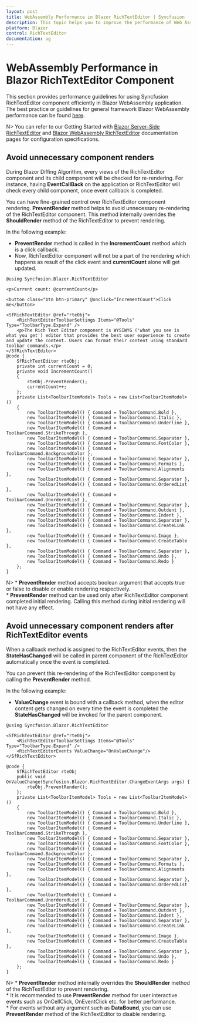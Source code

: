 ```yaml
---
layout: post
title: WebAssembly Performance in Blazor RichTextEditor | Syncfusion
description: This topic helps you to improve the performance of Web Assembly Application when using Syncfusion Blazor RichTextEditor components with some tips.
platform: Blazor
control: RichTextEditor
documentation: ug
---
```


# WebAssembly Performance in Blazor RichTextEditor Component

This section provides performance guidelines for using Syncfusion RichTextEditor component efficiently in Blazor WebAssembly application. The best practice or guidelines for general framework Blazor WebAssembly performance can be found [here](https://learn.microsoft.com/en-us/aspnet/core/blazor/performance?view=aspnetcore-7.0).

N> You can refer to our Getting Started with [Blazor Server-Side RichTextEditor](https://blazor.syncfusion.com/documentation/getting-started/blazor-server-side-visual-studio) and [Blazor WebAssembly RichTextEditor](https://blazor.syncfusion.com/documentation/rich-text-editor/how-to/blazor-web-assembly) documentation pages for configuration specifications.

## Avoid unnecessary component renders

During Blazor Diffing Algorithm, every views of the RichTextEditor component and its child component will be checked for re-rendering. For instance, having **EventCallBack** on the application or RichTextEditor will check every child component, once event callback is completed.

You can have fine-grained control over RichTextEditor component rendering. **PreventRender** method helps to avoid unnecessary re-rendering of the RichTextEditor component. This method internally overrides the **ShouldRender** method of the RichTextEditor to prevent rendering.

In the following example:

* **PreventRender** method is called in the **IncrementCount** method which is a click callback.
* Now, RichTextEditor component will not be a part of the rendering which happens as result of the click event and **currentCount** alone will get updated.

```cshtml
@using Syncfusion.Blazor.RichTextEditor

<p>Current count: @currentCount</p>

<button class="btn btn-primary" @onclick="IncrementCount">Click me</button>

<SfRichTextEditor @ref="rteObj"> 
    <RichTextEditorToolbarSettings Items="@Tools" Type="ToolbarType.Expand" />
    <p>The Rich Text Editor component is WYSIWYG ('what you see is what you get') editor that provides the best user experience to create and update the content. Users can format their content using standard toolbar commands.</p> 
</SfRichTextEditor> 
@code {
    SfRichTextEditor rteObj;
    private int currentCount = 0;
    private void IncrementCount()
    {
        rteObj.PreventRender();
        currentCount++;
    };
    private List<ToolbarItemModel> Tools = new List<ToolbarItemModel>() 
    { 
        new ToolbarItemModel() { Command = ToolbarCommand.Bold }, 
        new ToolbarItemModel() { Command = ToolbarCommand.Italic }, 
        new ToolbarItemModel() { Command = ToolbarCommand.Underline }, 
        new ToolbarItemModel() { Command = ToolbarCommand.StrikeThrough }, 
        new ToolbarItemModel() { Command = ToolbarCommand.Separator }, 
        new ToolbarItemModel() { Command = ToolbarCommand.FontColor }, 
        new ToolbarItemModel() { Command = ToolbarCommand.BackgroundColor }, 
        new ToolbarItemModel() { Command = ToolbarCommand.Separator }, 
        new ToolbarItemModel() { Command = ToolbarCommand.Formats }, 
        new ToolbarItemModel() { Command = ToolbarCommand.Alignments }, 
        new ToolbarItemModel() { Command = ToolbarCommand.Separator }, 
        new ToolbarItemModel() { Command = ToolbarCommand.OrderedList }, 
        new ToolbarItemModel() { Command = ToolbarCommand.UnorderedList }, 
        new ToolbarItemModel() { Command = ToolbarCommand.Separator }, 
        new ToolbarItemModel() { Command = ToolbarCommand.Outdent }, 
        new ToolbarItemModel() { Command = ToolbarCommand.Indent }, 
        new ToolbarItemModel() { Command = ToolbarCommand.Separator },
        new ToolbarItemModel() { Command = ToolbarCommand.CreateLink }, 
        new ToolbarItemModel() { Command = ToolbarCommand.Image }, 
        new ToolbarItemModel() { Command = ToolbarCommand.CreateTable }, 
        new ToolbarItemModel() { Command = ToolbarCommand.Separator }, 
        new ToolbarItemModel() { Command = ToolbarCommand.Undo }, 
        new ToolbarItemModel() { Command = ToolbarCommand.Redo } 
    };
}
```

N> * **PreventRender** method accepts boolean argument that accepts true or false to disable or enable rendering respectively.
<br/> * **PreventRender** method can be used only after RichTextEditor component completed initial rendering. Calling this method during initial rendering will not have any effect.

## Avoid unnecessary component renders after RichTextEditor events

When a callback method is assigned to the RichTextEditor events, then the **StateHasChanged** will be called in parent component of the RichTextEditor automatically once the event is completed.

You can prevent this re-rendering of the RichTextEditor component by calling the **PreventRender** method.

In the following example:

* **ValueChange** event is bound with a callback method, when the editor content gets changed on every time the event is completed the **StateHasChanged** will be invoked for the parent component.

```cshtml
@using Syncfusion.Blazor.RichTextEditor

<SfRichTextEditor @ref="rteObj">
    <RichTextEditorToolbarSettings Items="@Tools" Type="ToolbarType.Expand" />
    <RichTextEditorEvents ValueChange="OnValueChange"/>
</SfRichTextEditor>

@code {
    SfRichTextEditor rteObj
    public void OnValueChange(Syncfusion.Blazor.RichTextEditor.ChangeEventArgs args) {
        rteObj.PreventRender();
    };
    private List<ToolbarItemModel> Tools = new List<ToolbarItemModel>() 
    { 
        new ToolbarItemModel() { Command = ToolbarCommand.Bold }, 
        new ToolbarItemModel() { Command = ToolbarCommand.Italic }, 
        new ToolbarItemModel() { Command = ToolbarCommand.Underline }, 
        new ToolbarItemModel() { Command = ToolbarCommand.StrikeThrough }, 
        new ToolbarItemModel() { Command = ToolbarCommand.Separator }, 
        new ToolbarItemModel() { Command = ToolbarCommand.FontColor }, 
        new ToolbarItemModel() { Command = ToolbarCommand.BackgroundColor }, 
        new ToolbarItemModel() { Command = ToolbarCommand.Separator }, 
        new ToolbarItemModel() { Command = ToolbarCommand.Formats }, 
        new ToolbarItemModel() { Command = ToolbarCommand.Alignments }, 
        new ToolbarItemModel() { Command = ToolbarCommand.Separator }, 
        new ToolbarItemModel() { Command = ToolbarCommand.OrderedList }, 
        new ToolbarItemModel() { Command = ToolbarCommand.UnorderedList }, 
        new ToolbarItemModel() { Command = ToolbarCommand.Separator }, 
        new ToolbarItemModel() { Command = ToolbarCommand.Outdent }, 
        new ToolbarItemModel() { Command = ToolbarCommand.Indent }, 
        new ToolbarItemModel() { Command = ToolbarCommand.Separator },
        new ToolbarItemModel() { Command = ToolbarCommand.CreateLink }, 
        new ToolbarItemModel() { Command = ToolbarCommand.Image }, 
        new ToolbarItemModel() { Command = ToolbarCommand.CreateTable }, 
        new ToolbarItemModel() { Command = ToolbarCommand.Separator }, 
        new ToolbarItemModel() { Command = ToolbarCommand.Undo }, 
        new ToolbarItemModel() { Command = ToolbarCommand.Redo } 
    }; 
}
```

N> * **PreventRender** method internally overrides the **ShouldRender** method of the RichTextEditor to prevent rendering.
<br/> * It is recommended to use **PreventRender** method for user interactive events such as OnCellClick, OnEventClick etc. for better performance.
<br/> * For events without any argument such as **DataBound**, you can use **PreventRender** method of the RichTextEditor to disable rendering.